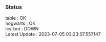 ### Status


table : OK  
hogwarts : OK  
icy-bot : DOWN  
Latest Update : 2023-07-05 03:23:07.557147
